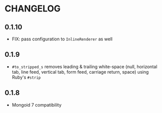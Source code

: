 # CHANGELOG

## 0.1.10

- FIX: pass configuration to `InlineRenderer` as well

## 0.1.9

- `#to_stripped_s` removes leading & trailing white-space (null, horizontal tab, line feed, vertical tab, form feed, carriage return, space) using Ruby's `#strip`

## 0.1.8

- Mongoid 7 compatibility

